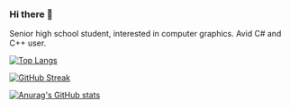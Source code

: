### Hi there 👋

Senior high school student, interested in computer graphics. Avid C# and C++ user.

[![Top Langs](https://github-readme-stats.vercel.app/api/top-langs/?username=rossiyareich&layout=compact)](https://github.com/rossiyareich)

[![GitHub Streak](http://github-readme-streak-stats.herokuapp.com?user=rossiyareich&theme=dark)](https://github.com/rossiyareich)

[![Anurag's GitHub stats](https://github-readme-stats.vercel.app/api?username=rossiyareich&show_icons=true&theme=radical)](https://github.com/rossiyareich)
